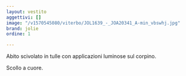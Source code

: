```yaml
---
layout: vestito
aggettivi: []
image: "/v1570545080/viterbo/JOL1639_-_JOA20341_A-min_vbswhj.jpg"
brand: jolie
ordine: 1

---
```

Abito scivolato in tulle con applicazioni luminose sul corpino.

Scollo a cuore.